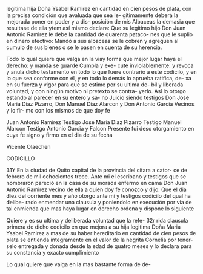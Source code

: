 legitima hija Doña Ysabel Ramirez en cantidad en cien pesos de plata, con la precisa condición que avaluada que sea le- gítimamente deberá la mejorada poner en poder y a dis- posición de mis Albaceas la demasia que resultase de ella ytem así mismo declara: Que su legitimo hijo Don Juan Antonio Ramirez le debe la cantidad de quarenta pataco- nes que le suplio en dinero efectivo: Mandó a sus albaceas se le cobren y agreguen al cumulo de sus bienes o se le pasen en cuenta de su herencia.

Todo lo qual quiere que valga en la viay forma que mejor lugar haya el derecho: y manda se guarde Cumpla y exe- cute inviolablemente: y revoca y anula dicho testamento en todo lo que fuere contrario a este codicilo, y en lo que sea conforme con él, y en todo lo demás lo aprueba ratifica, de- xa en su fuerza y vigor para que se estime por su ultima de- bil y liberada voluntad, y con ningún motivo ni pretexto se contra- yerlo. Así lo otorgo estando al parecer en su entero y sa- no Juicio siendo testigos Don Jose Maria Diaz Pizarro, Don Manuel Diaz Alarcon y Don Antonio Garcia Vecinos y lo fir- mo con los mismos de que doy fe

Juan Antonio Ramirez Testigo Jose Maria Diaz Pizarro Testigo Manuel Alarcon Testigo Antonio Garcia y Falcon Presente fui deso otorgamiento en cuya fe signo y firmo en el dia de su fecha

Vicente Olaechen

CODICILLO

31Y En la ciudad de Quito capital de la provincia del citara a cator- ce de febrero de mil ochocientos trece. Ante mi el escribano y testigos que se nombraron pareció en la casa de su morada enfermo en cama Don Juan Antonio Ramirez vecino de ella a quien doy fe conozco y dijo: Que el dia diez del corriente mes y año otorgo ante mi y testigos codicilo del qual ha delibe- rado enmendar una clausula y poniendolo en execución por via de tal enmienda que mas haya lugar en derecho ordena y dispone lo siguiente

Quiere y es su ultima y deliberada voluntad que la refe- 32r rida clausula primera de dicho codicilo en que mejora a su hija legitima Doña Maria Ysabel Ramirez a mas de su haber hereditario en cantidad de cien pesos de plata se entienda íntegramente en el valor de la negrita Cornelia por tener- selo entregada y donada desde la edad de quatro meses y lo declara para su constancia y exacto cumplimiento

Lo qual quiere que valga en la mas bastante forma de de-
